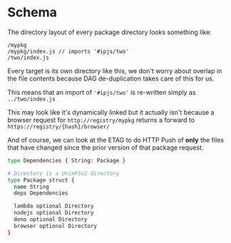 
# Schema

The directory layout of every package directory looks something like:

```
/mypkg
/mypkg/index.js // imports '#ipjs/two'
/two/index.js
```

Every target is its own directory like this, we don't worry about
overlap in the file contents because DAG de-duplication takes care of this
for us.

This means that an import of `'#ipjs/two'` is re-written simply as `../two/index.js`

This may look like it's dynamically linked but it actually isn't because a browser
request for `http://registry/mypkg` returns a forward to `https://registry/{hash}/browser/`

And of course, we can look at the ETAG to do HTTP Push of **only** the files that have
changed since the prior version of that package request.

```sh
type Dependencies { String: Package }

# Directory is a UnixFSv2 directory
type Package struct {
  name String
  deps Dependencies

  lambda optional Directory
  nodejs optional Directory
  deno optional Directory
  browser optional Directory
}
```
